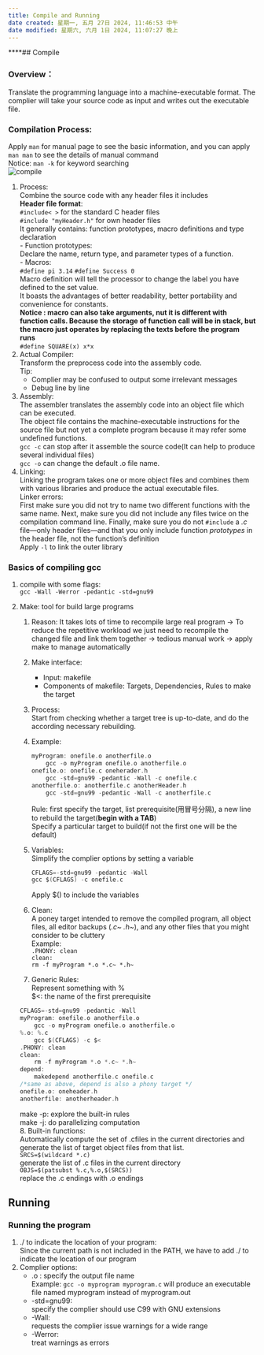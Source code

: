 ```yaml
---
title: Compile and Running
date created: 星期一, 五月 27日 2024, 11:46:53 中午
date modified: 星期六, 六月 1日 2024, 11:07:27 晚上
---
```


****## Compile

### Overview：

   Translate the programming language into a machine-executable format. The complier will take your source code as input and writes out the executable file.

### Compilation Process:

   Apply `man` for manual page to see the basic information, and you can apply `man man` to see the details of manual command  
   Notice: `man -k` for keyword searching              
   ![compile](https://s2.loli.net/2024/06/01/l63dyF8eaQ4MocG.png)

   1. Process:  
     Combine the source code with any header files it includes  
     **Header file format**:  
     `#include< >` for the standard C header files  
     `#include "myHeader.h"` for own header files  
     It generally contains: function prototypes, macro definitions and type declaration  
     - Function prototypes:  
       Declare the name, return type, and parameter types of a function.  
     - Macros:  
       `#define pi 3.14` `#define Success 0`  
       Macro definition will tell the processor to change the label you have defined to the set value.  
       It boasts the advantages of better readability, better portability and convenience for constants.  
       **Notice : macro can also take arguments, nut it is different with function calls. Because the storage of function call will be in stack, but the macro just operates by replacing the texts before the program runs**  
       `#define SQUARE(x) x*x`
   2. Actual Compiler:  
      Transform the preprocess code into the assembly code.  
      Tip:
      - Complier may be confused to output some irrelevant messages
      - Debug line by line
   3. Assembly:  
      The assembler translates the assembly code into an object file which can be executed.  
      The object file contains the machine-executable instructions for the source file but not yet a complete program because it may refer some undefined functions.  
      `gcc -c` can stop after it assemble the source code(It can help to produce several individual files)  
      `gcc -o` can change the default .o file name.
   4. Linking:  
      Linking the program takes one or more object files and combines them with various libraries and produce the actual executable files.  
      Linker errors:  
      First make sure you did not try to name two different functions with the same name. Next, make sure you did not include any files twice on the compilation command line. Finally, make sure you do not `#include` a _.c_ file—only header files—and that you only include function _prototypes_ in the header file, not the function’s definition  
      Apply `-l` to link the outer library

### Basics of compiling gcc

   1. compile with some flags:  
     `gcc -Wall -Werror -pedantic -std=gnu99`
   2. Make: tool for build large programs
      1. Reason: It takes lots of time to recompile large real program -> To reduce the repetitive workload we just need to recompile the changed file and link them together -> tedious manual work -> apply make to manage automatically
      2. Make interface:
         - Input: makefile
         - Components of makefile: Targets, Dependencies, Rules to make the target
	  3. Process:  
	     Start from checking whether a target tree is up-to-date, and do the according necessary rebuilding.
	  4. Example:

	     ```c
	     myProgram: onefile.o anotherfile.o
		     gcc -o myProgram onefile.o anotherfile.o
		 onefile.o: onefile.c oneherader.h
			 gcc -std=gnu99 -pedantic -Wall -c onefile.c
		 anotherfile.o: anotherfile.c anotherHeader.h
			 gcc -std=gnu99 -pedantic -Wall -c anotherfile.c
           ```

           Rule: first specify the target, list prerequisite(用冒号分隔), a new line to rebuild the target(**begin with a TAB**)  
           Specify a particular target to build(if not the first one will be the default)

	  5. Variables:  
	     Simplify the complier options by setting a variable

	     ```c
		 CFLAGS=-std=gnu99 -pedantic -Wall
		 gcc $(CFLAGS) -c onefile.c 
		  ```

		  Apply $() to include the variables

	  6. Clean:  
	     A poney target intended to remove the compiled program, all object files, all editor backups (*.c~ .h~*), and any other files that you might consider to be cluttery  
	     Example:  
	     `.PHONY: clean`  
	     `clean:`  
		     `rm -f myProgram *.o *.c~ *.h~`
	  7.  Generic Rules:  
	     Represent something with %  
	     $<: the name of the first prerequisite

	     ```c
	     CFLAGS=-std=gnu99 -pedantic -Wall
	     myProgram: onefile.o anotherfile.o
		     gcc -o myProgram onefile.o anotherfile.o
		 %.o: %.c
			 gcc $(CFLAGS) -c $<
		 .PHONY: clean
		 clean:
			 rm -f myProgram *.o *.c~ *.h~
		 depend:
			 makedepend anotherfile.c onefile.c
		 /*same as above, depend is also a phony target */
		 onefile.o: oneheader.h
		 anotherfile: anotherheader.h
	     ```

	     make -p: explore the built-in rules  
	     make -j: do parallelizing computation  
	  8.  Built-in functions:  
	     Automatically compute the set of .cfiles in the current directories and generate the list of target object files from that list.  
	     `SRCS=$(wildcard *.c)`  
	     generate the list of .c files in the current directory  
	     `OBJS=$(patsubst %.c,%.o,$(SRCS))`  
	     replace the .c endings with .o endings

	     

## Running

### Running the program

1. ./ to indicate the location of your program:  
   Since the current path is not included in the PATH, we have to add ./ to indicate the location of our program
2. Complier options:
   - .o : specify the output file name  
     Example: `gcc -o myprogram myprogram.c` will produce an executable file named myprogram instead of myprogram.out
   - -std=gnu99:  
     specify the complier should use C99 with GNU extensions
   - -Wall:  
     requests the complier issue warnings for a wide range
   - -Werror:  
     treat warnings as errors

 